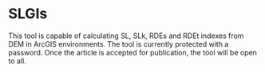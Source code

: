 # SLGIs
This tool is capable of calculating SL, SLk, RDEs and RDEt indexes from DEM in ArcGIS environments.
The tool is currently protected with a password. Once the article is accepted for publication, the tool will be open to all.
